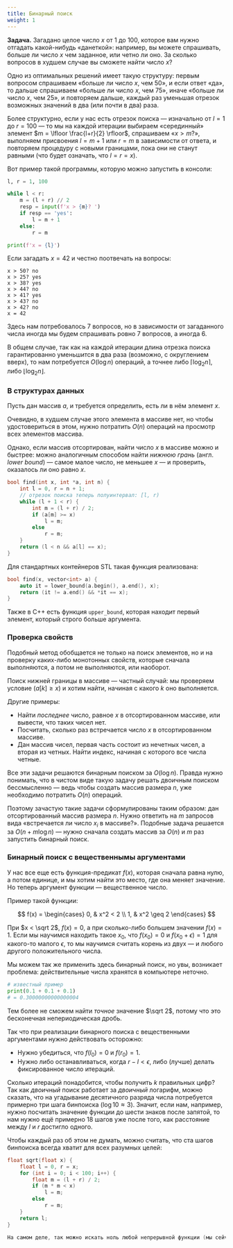 ```yaml
---
title: Бинарный поиск
weight: 1
---
```


**Задача.** Загадано целое число $x$ от $1$ до $100$, которое вам нужно отгадать какой-нибудь «данеткой»: например, вы можете спрашивать, больше ли число $x$ чем заданное, или четно ли оно. За сколько вопросов в худшем случае вы сможете найти число $x$?

Одно из оптимальных решений имеет такую структуру: первым вопросом спрашиваем «больше ли число $x$, чем 50», и если ответ «да», то дальше спрашиваем «больше ли число $x$, чем 75», иначе «больше ли число $x$, чем 25», и повторяем дальше, каждый раз уменьшая отрезок возможных значений в два (или почти в два) раза.

Более структурно, если у нас есть отрезок поиска — изначально от $l=1$ до $r=100$ — то мы на каждой итерации выбираем «серединный» элемент $m = \lfloor \frac{l+r}{2} \rfloor$, спрашиваем «$x>m?$», выполняем присвоения $l = m + 1$ или $r = m$ в зависимости от ответа, и повторяем процедуру с новыми границами, пока они не станут равными (что будет означать, что $l = r = x$).

Вот пример такой программы, которую можно запустить в консоли:

```python
l, r = 1, 100

while l < r:
    m = (l + r) // 2
    resp = input(f'x > {m}? ')
    if resp == 'yes':
        l = m + 1
    else:
        r = m

print(f'x = {l}')
```

Если загадать $x=42$ и честно поотвечать на вопросы:

```
x > 50? no
x > 25? yes
x > 38? yes
x > 44? no
x > 41? yes
x > 43? no
x > 42? no
x = 42
```

Здесь нам потребовалось 7 вопросов, но в зависимости от загаданного числа иногда мы будем спрашивать ровно $7$ вопросов, а иногда $6$.

В общем случае, так как на каждой итерации длина отрезка поиска гарантированно уменьшится в два раза (возможно, с округлением вверх), то нам потребуется $O(\log n)$ операций, а точнее либо $\lceil \log_2 n \rceil$, либо $\lfloor \log_2 n \rfloor$.

### В структурах данных

Пусть дан массив $a$, и требуется определить, есть ли в нём элемент $x$.

Очевидно, в худшем случае этого элемента в массиве нет, но чтобы удостовериться в этом, нужно потратить $O(n)$ операций на просмотр всех элементов массива.

Однако, если массив отсортирован, найти число $x$ в массиве можно и быстрее: можно аналогичным способом найти *нижнюю грань* (англ. *lower bound*) — самое малое число, не меньшее $x$ — и проверить, оказалось ли оно равно $x$.

```cpp
bool find(int x, int *a, int n) {
    int l = 0, r = n + 1;
    // отрезок поиска теперь полуинтервал: [l, r)
    while (l + 1 < r) {
        int m = (l + r) / 2;
        if (a[m] >= x)
            l = m;
        else
            r = m;
    }
    return (l < n && a[l] == x);
}
```

Для стандартных контейнеров STL такая функция реализована:

```cpp
bool find(x, vector<int> a) {
    auto it = lower_bound(a.begin(), a.end(), x);
    return (it != a.end() && *it == x);
}
```

Также в C++ есть функция `upper_bound`, которая находит первый элемент, который строго больше аргумента.

### Проверка свойств

Подобный метод обобщается не только на поиск элементов, но и на проверку каких-либо монотонных свойств, которые сначала выполняются, а потом не выполняются, или наоборот.

Поиск нижней границы в массиве — частный случай: мы проверяем условие $(a[k] \geq x)$ и хотим найти, начиная с какого $k$ оно выполняется.

Другие примеры:

- Найти *последнее* число, равное $x$ в отсортированном массиве, или вывести, что таких чисел нет.
- Посчитать, сколько раз встречается число $x$ в отсортированном массиве.
- Дан массив чисел, первая часть состоит из нечетных чисел, а вторая из четных. Найти индекс, начиная с которого все числа четные.

Все эти задачи решаются бинарным поиском за $O(\log{n})$. Правда нужно понимать, что в чистом виде такую задачу решать двоичным поиском бессмысленно — ведь чтобы создать массив размера $n$, уже необходимо потратить $O(n)$ операций.

Поэтому зачастую такие задачи сформулированы таким образом: дан отсортированный массив размера $n$. Нужно ответить на $m$ запросов вида «встречается ли число $x_i$ в массиве?». Подобные задача решается за $O(n + m\log{n})$ — нужно сначала создать массив за $O(n)$ и $m$ раз запустить бинарный поиск.

### Бинарный поиск с вещественнымы аргументами

У нас все еще есть функция-предикат $f(x)$, которая сначала равна нулю, а потом единице, и мы хотим найти это место, где она меняет значение. Но теперь аргумент функции — вещественное число.

Пример такой функции:

$$
f(x) = \begin{cases}
   0, & x^2 < 2
\\ 1, & x^2 \geq 2 
\end{cases}
$$

При $x < \sqrt 2$, $f(x) = 0$, а при сколько-либо большем значении $f(x) = 1$. Если мы научимся находить такое $x_0$, что $f(x_0) = 0$ и $f(x_0 + \epsilon) = 1$ для какого-то малого $\epsilon$, то мы научимся считать корень из двух — и любого другого положительного числа.

Мы можем так же применить здесь бинарный поиск, но увы, возникает проблема: действительные числа хранятся в компьютере неточно.

```python
# известный пример
print(0.1 + 0.1 + 0.1)
# = 0.30000000000000004
```

Тем более не сможем найти *точное* значение $\sqrt 2$, потому что это бесконечная непериодическая дробь.

Так что при реализации бинарного поиска с вещественными аргументами нужно действовать осторожно:

- Нужно убедиться, что $f(l_0) = 0$ и $f(r_0) = 1$.
- Нужно либо останавливаться, когда $r - l < \epsilon$, либо (лучше) делать фиксированное число итераций.

Сколько итераций понадобится, чтобы получить $k$ правильных цифр? Так как *двоичный* поиск работает за *двоичный* логарифм, можно сказать, что на угадывание десятичного разряда числа потребуется примерно три шага бинпоиска ($\log 10 \approx 3$). Значит, если нам, например, нужно посчитать значение функции до шести знаков после запятой, то нам нужно ещё примерно 18 шагов уже после того, как расстояние между $l$ и $r$ достигло одного.

Чтобы каждый раз об этом не думать, можно считать, что ста шагов бинпоиска всегда хватит для всех разумных целей:

```cpp
float sqrt(float x) {
    float l = 0, r = x;
    for (int i = 0; i < 100; i++) {
        float m = (l + r) / 2;
        if (m * m < x)
            l = m;
        else
            r = m;
    }
    return l;
}

На самом деле, так можно искать ноль любой непрерывной функции (мы сейчас искали ноль функции $x^2 - 2$), у которой известно значение меньше нуля и значение больше нуля.
